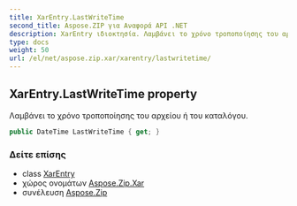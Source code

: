 ```yaml
---
title: XarEntry.LastWriteTime
second_title: Aspose.ZIP για Αναφορά API .NET
description: XarEntry ιδιοκτησία. Λαμβάνει το χρόνο τροποποίησης του αρχείου ή του καταλόγου.
type: docs
weight: 50
url: /el/net/aspose.zip.xar/xarentry/lastwritetime/
---
```

## XarEntry.LastWriteTime property

Λαμβάνει το χρόνο τροποποίησης του αρχείου ή του καταλόγου.

```csharp
public DateTime LastWriteTime { get; }
```

### Δείτε επίσης

* class [XarEntry](../)
* χώρος ονομάτων [Aspose.Zip.Xar](../../xarentry/)
* συνέλευση [Aspose.Zip](../../../)


